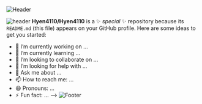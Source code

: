 <!-- ![waving](https://capsule-render.vercel.app/api?type=waving&height=200&text=Waving!&fontAlign=80&fontAlignY=40&color=0:FEFEE2,50:A1FFD9,100:FBF83A) -->
![Header](https://capsule-render.vercel.app/api?type=waving&height=180&text=Hyen4110&animation=fadeIn&fontColor=FEFEE2&fontSize=30&fontAlign=50&fontAlignY=35&color=0:FEFEE2,50:118C4F)

![header](https://capsule-render.vercel.app/api?height=400&text=Hello%20World!&desc=Hello%20capsule%20render)
**Hyen4110/Hyen4110** is a ✨ _special_ ✨ repository because its `README.md` (this file) appears on your GitHub profile.
Here are some ideas to get you started:

- 🔭 I’m currently working on ...
- 🌱 I’m currently learning ...
- 👯 I’m looking to collaborate on ...
- 🤔 I’m looking for help with ...
- 💬 Ask me about ...
- 📫 How to reach me: ...
- 😄 Pronouns: ...
- ⚡ Fun fact: ...
-->
![Footer](https://capsule-render.vercel.app/api?type=waving&height=130&animation=fadeIn&rotate=-90&&fontColor=FEFEE2&fontSize=30&fontAlign=50&fontAlignY=35&color=0:FEFEE2,50:118C4F)
